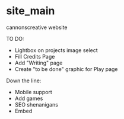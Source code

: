 # site_main
 cannonscreative website

TO DO:
- Lightbox on projects image select
- Fill Credits Page
- Add "Writing" page
- Create "to be done" graphic for Play page

Down the line:
- Mobile support
- Add games
- SEO shenanigans
- Embed

